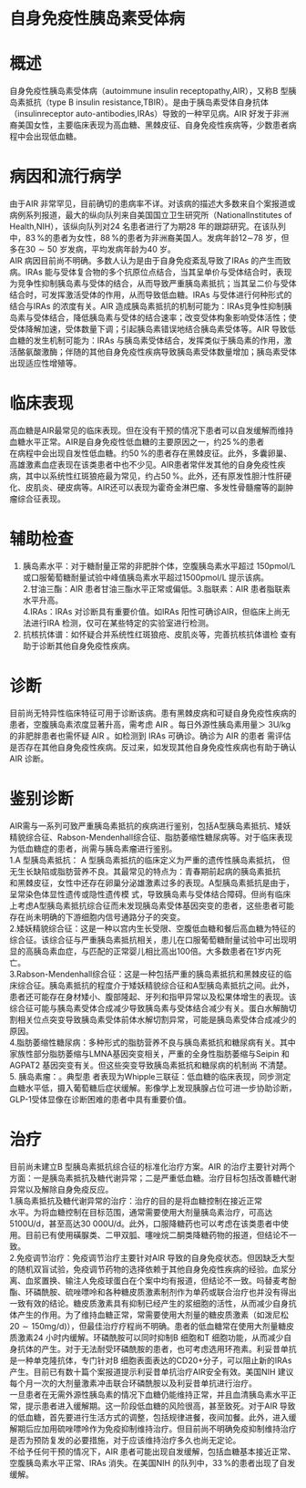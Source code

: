 # 自身免疫性胰岛素受体病  
# 概述  
自身免疫性胰岛素受体病（autoimmune insulin receptopathy,AIR），又称B 型胰岛素抵抗（type B insulin resistance,TBIR）。是由于胰岛素受体自身抗体（insulinreceptor auto-antibodies,IRAs）导致的一种罕见病。AIR 好发于非洲裔美国女性，主要临床表现为高血糖、黑棘皮征、自身免疫性疾病等，少数患者病程中会出现低血糖。  
# 病因和流行病学  
由于AIR 非常罕见，目前确切的患病率不详。对该病的描述大多数来自个案报道或病例系列报道，最大的纵向队列来自美国国立卫生研究所（NationalInstitutes of Health,NIH），该纵向队列对24 名患者进行了为期28 年的跟踪研究。在该队列中，$83\,\%$的患者为女性，$88\,\%$的患者为非洲裔美国人。发病年龄$12\mathrm{\sim}$78 岁，但多在$30{\sim}50$ 岁发病，平均发病年龄为40 岁。  
AIR 病因目前尚不明确。多数人认为是由于自身免疫紊乱导致了IRAs 的产生而致病。IRAs 能与受体复合物的多个抗原位点结合，当其呈单价与受体结合时，表现为竞争性抑制胰岛素与受体的结合，从而导致严重胰岛素抵抗；当其呈二价与受体结合时，可发挥激活受体的作用，从而导致低血糖。IRAs 与受体进行何种形式的结合与IRAs 的浓度有关。AIR 造成胰岛素抵抗的机制可能为：IRAs竞争性抑制胰岛素与受体结合，降低胰岛素与受体的结合速率；改变受体构象影响受体活性；使受体降解加速，受体数量下调；引起胰岛素错误地结合胰岛素受体等。AIR 导致低血糖的发生机制可能为：IRAs 与胰岛素受体结合，发挥类似于胰岛素的作用，激活酪氨酸激酶；伴随的其他自身免疫性疾病导致胰岛素受体数量增加；胰岛素受体出现适应性增殖等。  
# 临床表现  
高血糖是AIR最常见的临床表现。但在没有干预的情况下患者可以自发缓解而维持血糖水平正常。AIR是自身免疫性低血糖的主要原因之一，约$25\,\%$的患者  
在病程中会出现自发性低血糖。约$50\,\%$的患者存在黑棘皮征。此外，多囊卵巢、高雄激素血症表现在该类患者中也不少见。AIR患者常伴发其他的自身免疫性疾病，其中以系统性红斑狼疮最为常见，约占$50\,\%$。此外，还有原发性胆汁性肝硬化、皮肌炎、硬皮病等。AIR还可以表现为霍奇金淋巴瘤、多发性骨髓瘤等的副肿瘤综合征表现。  
# 辅助检查  
1. 胰岛素水平：对于糖耐量正常的非肥胖个体，空腹胰岛素水平超过 150pmol/L 或口服葡萄糖耐量试验中峰值胰岛素水平超过1500pmol/L 提示该病。  
2.甘油三酯：AIR 患者甘油三酯水平正常或偏低。3.脂联素：AIR 患者脂联素水平升高。  
4.IRAs：IRAs 对诊断具有重要价值。如IRAs 阳性可确诊AIR，但临床上尚无法进行IRA 检测，仅可在某些特定的实验室进行检测。  
5. 抗核抗体谱：如怀疑合并系统性红斑狼疮、皮肌炎等，完善抗核抗体谱检 查有助于诊断其他自身免疫性疾病。  
# 诊断  
目前尚无特异性临床特征可用于诊断该病。患有黑棘皮病和可疑自身免疫性疾病的患者，空腹胰岛素浓度显著升高，需考虑 AIR 。每日外源性胰岛素用量＞ 3U/kg  的非肥胖患者也需怀疑 AIR 。如检测到 IRAs  可确诊。确诊为 AIR  的患者 需评估是否存在其他自身免疫性疾病。反过来，如发现其他自身免疫性疾病也有助于确认AIR 诊断。  
# 鉴别诊断  
AIR需与一系列可致严重胰岛素抵抗的疾病进行鉴别，包括A型胰岛素抵抗、矮妖精貌综合征、Rabson-Mendenhall综合征、脂肪萎缩性糖尿病等。对于临床表现为低血糖症的患者，尚需与胰岛素瘤进行鉴别。  
1.A 型胰岛素抵抗： A 型胰岛素抵抗的临床定义为严重的遗传性胰岛素抵抗， 但无生长缺陷或脂肪营养不良。其最常见的特点为：青春期前起病的胰岛素抵抗  
和黑棘皮征，女性中还存在卵巢分泌雄激素过多的表现。A型胰岛素抵抗是由于，呈常染色体显性遗传或隐性遗传模 式，导致胰岛素与受体结合障碍。但尚有临床上考虑A型胰岛素抵抗综合征而未发现胰岛素受体基因突变的患者，这些患者可能存在尚未明确的下游细胞内信号通路分子的突变。  
2.矮妖精貌综合征：这是一种以宫内生长受限、空腹低血糖和餐后高血糖为特征的综合征。该综合征与严重胰岛素抵抗相关，患儿在口服葡萄糖耐量试验中可出现明显的高胰岛素血症，与匹配的正常婴儿相比高出100倍。大多数患者在1岁内死亡。  
3.Rabson-Mendenhall综合征：这是一种包括严重的胰岛素抵抗和黑棘皮征的临床综合征。胰岛素抵抗的程度介于矮妖精貌综合征和A型胰岛素抵抗之间。此外，患者还可能存在身材矮小、腹部隆起、牙列和指甲异常以及松果体增生的表现。该综合征可能与胰岛素受体合成减少导致胰岛素与受体结合减少有关。蛋白水解酶切割相关位点突变导致胰岛素受体前体水解切割异常，可能是胰岛素受体合成减少的原因。  
4.脂肪萎缩性糖尿病：多种形式的脂肪营养不良与胰岛素抵抗和糖尿病有关。其中家族性部分脂肪萎缩与LMNA基因突变相关，严重的全身性脂肪萎缩与Seipin 和 AGPAT2 基因突变有关。但这些突变导致胰岛素抵抗和糖尿病的机制尚 不清楚。  
5. 胰岛素瘤：。典型患 者表现为Whipple三联征：低血糖的临床表现，同步测定血糖水平低，摄入葡萄糖后症状缓解。影像学上发现胰腺占位可进一步协助诊断，GLP-1受体显像在诊断困难的患者中具有重要价值。  
# 治疗  
目前尚未建立B 型胰岛素抵抗综合征的标准化治疗方案。AIR 的治疗主要针对两个方面：一是胰岛素抵抗及糖代谢异常；二是严重低血糖。治疗目标包括改善糖代谢异常以及解除自身免疫反应。  
1.胰岛素抵抗及糖代谢异常的治疗：治疗的目的是将血糖控制在接近正常  
水平。为将血糖控制在目标范围，通常需要使用大剂量胰岛素治疗，可高达5100U/d，甚至高达30 000U/d。此外，口服降糖药也可以考虑在该类患者中使用。目前已有使用磺脲类、二甲双胍、噻唑烷二酮类降糖药物的报道，但结论不一致。  
2.免疫调节治疗：免疫调节治疗主要针对AIR 导致的自身免疫状态。但因缺乏大型的随机双盲试验，免疫调节药物的选择依赖于其他自身免疫性疾病的经验。血浆分离、血浆置换、输注人免疫球蛋白在个案中均有报道，但结论不一致。吗替麦考酚酯、环磷酰胺、硫唑嘌呤和各种糖皮质激素制剂作为单药或联合治疗也并没有得出一致有效的结论。糖皮质激素具有抑制已经产生的浆细胞的活性，从而减少自身抗体产生的作用。为了维持血糖正常，常需要使用大剂量的糖皮质激素（如泼尼松$20{\sim}150\mathrm{mg/d})$），但最佳治疗疗程尚不明确。患者的低血糖常在使用大剂量糖皮质激素24 小时内缓解。环磷酰胺可以同时抑制B 细胞和T 细胞功能，从而减少自身抗体的产生。对于无法耐受环磷酰胺的患者，也可考虑选用环孢素。利妥昔单抗是一种单克隆抗体，专门针对B 细胞表面表达的$\mathrm{CD}20+$分子，可以阻止新的IRAs 产生。目前已有数十篇个案报道提示利妥昔单抗治疗AIR安全有效。美国NIH 建议每个月一次的大剂量激素冲击联合环磷酰胺以及利妥昔单抗进行治疗。  
一旦患者在无需外源性胰岛素的情况下血糖仍能维持正常，并且血清胰岛素水平正常，提示患者进入缓解期。这一阶段低血糖的风险很高，甚至致死。对于AIR 导致的低血糖，首先要进行生活方式的调整，包括规律进餐，夜间加餐。此外，进入缓解期后应加用硫唑嘌呤作为免疫抑制维持治疗。但目前尚不明确免疫抑制维持治疗是否为预防复发的必要措施，对于应该维持治疗多久也尚无定论。  
不给予任何干预的情况下，AIR 患者可能出现自发缓解，包括血糖基本接近正常、空腹胰岛素水平正常、IRAs 消失。在美国NIH 的队列中，$33\,\%$的患者出现了自发缓解。  
